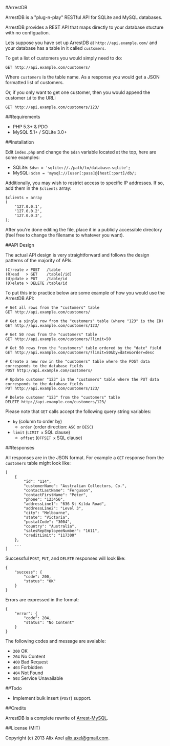 #ArrestDB

ArrestDB is a "plug-n-play" RESTful API for SQLite and MySQL databases.

ArrestDB provides a REST API that maps directly to your database stucture with no configuation.

Lets suppose you have set up ArrestDB at `http://api.example.com/` and your database has a table in it called `customers`.

To get a list of customers you would simply need to do:

    GET http://api.example.com/customers/

Where `customers` is the table name. As a response you would get a JSON formatted list of customers.

Or, if you only want to get one customer, then you would append the customer `id` to the URL:

    GET http://api.example.com/customers/123/

##Requirements

- PHP 5.3+ & PDO
- MySQL 5.1+ / SQLite 3.0+

##Installation

Edit `index.php` and change the `$dsn` variable located at the top, here are some examples:

- SQLite: `$dsn = 'sqlite://./path/to/database.sqlite';`
- MySQL: `$dsn = 'mysql://[user[:pass]@]host[:port]/db/;`

Additionally, you may wish to restrict access to specific IP addresses. If so, add them in the `$clients` array:

    $clients = array
	(
		'127.0.0.1',
		'127.0.0.2',
		'127.0.0.3',
	);

After you're done editing the file, place it in a publicly accessible directory (feel free to change the filename to whatever you want).

##API Design

The actual API design is very straightforward and follows the design patterns of the majority of APIs.

    (C)reate > POST   /table
	(R)ead   > GET    /table[/id]
	(U)pdate > PUT    /table/id
	(D)elete > DELETE /table/id

To put this into practice below are some example of how you would use the ArrestDB API:

    # Get all rows from the "customers" table
	GET http://api.example.com/customers/

	# Get a single row from the "customers" table (where "123" is the ID)
	GET http://api.example.com/customers/123/

	# Get 50 rows from the "customers" table
	GET http://api.example.com/customers/?limit=50

	# Get 50 rows from the "customers" table ordered by the "date" field
	GET http://api.example.com/customers/?limit=50&by=date&order=desc

	# Create a new row in the "customers" table where the POST data corresponds to the database fields
	POST http://api.example.com/customers/

	# Update customer "123" in the "customers" table where the PUT data corresponds to the database fields
	PUT http://api.example.com/customers/123/

	# Delete customer "123" from the "customers" table
	DELETE http://api.example.com/customers/123/
    
Please note that `GET` calls accept the following query string variables:

- `by` (column to order by)
  - `order` (order direction: `ASC` or `DESC`)
- `limit` (`LIMIT x` SQL clause)
  - `offset` (`OFFSET x` SQL clause)

##Responses

All responses are in the JSON format. For example a `GET` response from the `customers` table might look like:

    [
	    {
	        "id": "114",
	        "customerName": "Australian Collectors, Co.",
	        "contactLastName": "Ferguson",
	        "contactFirstName": "Peter",
	        "phone": "123456",
	        "addressLine1": "636 St Kilda Road",
	        "addressLine2": "Level 3",
	        "city": "Melbourne",
	        "state": "Victoria",
	        "postalCode": "3004",
	        "country": "Australia",
	        "salesRepEmployeeNumber": "1611",
	        "creditLimit": "117300"
	    },
	    ...
	]


Successful `POST`, `PUT`, and `DELETE` responses will look like:

    {
	    "success": {
	        "code": 200,
	        "status": "OK"
	    }
	}

Errors are expressed in the format:

    {
	    "error": {
	        "code": 204,
	        "status": "No Content"
	    }
	}

The following codes and message are avaiable:

* `200` OK
* `204` No Content
* `400` Bad Request
* `403` Forbidden
* `404` Not Found
* `503` Service Unavailable

##Todo

- Implement bulk insert (`POST`) support.

##Credits

ArrestDB is a complete rewrite of [Arrest-MySQL](https://github.com/gilbitron/Arrest-MySQL).

##License (MIT)

Copyright (c) 2013 Alix Axel <alix.axel@gmail.com>.
